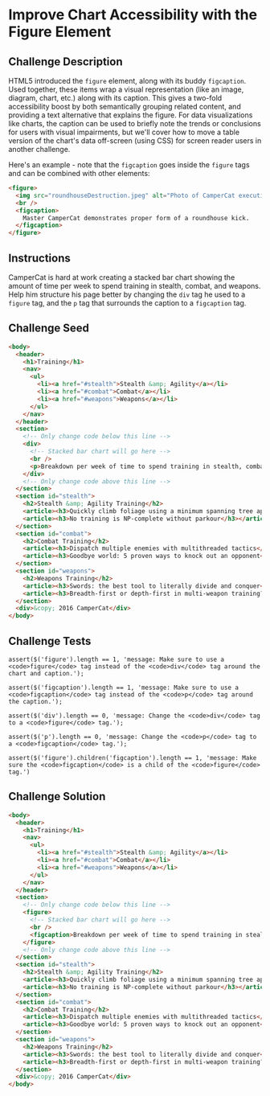 # Improve Chart Accessibility with the Figure Element

## Challenge Description

HTML5 introduced the `figure` element, along with its buddy `figcaption`. Used together, these items wrap a visual representation (like an image, diagram, chart, etc.) along with its caption. This gives a two-fold accessibility boost by both semantically grouping related content, and providing a text alternative that explains the figure. For data visualizations like charts, the caption can be used to briefly note the trends or conclusions for users with visual impairments, but we'll cover how to move a table version of the chart's data off-screen (using CSS) for screen reader users in another challenge.

Here's an example - note that the `figcaption` goes inside the `figure` tags and can be combined with other elements:

```html
<figure>
  <img src="roundhouseDestruction.jpeg" alt="Photo of CamperCat executing a roundhouse kick">
  <br />
  <figcaption>
    Master CamperCat demonstrates proper form of a roundhouse kick.
  </figcaption>
</figure>
```

## Instructions

CamperCat is hard at work creating a stacked bar chart showing the amount of time per week to spend training in stealth, combat, and weapons. Help him structure his page better by changing the `div` tag he used to a `figure` tag, and the `p` tag that surrounds the caption to a `figcaption` tag.

## Challenge Seed

```html
<body>
  <header>
    <h1>Training</h1>
    <nav>
      <ul>
        <li><a href="#stealth">Stealth &amp; Agility</a></li>
        <li><a href="#combat">Combat</a></li>
        <li><a href="#weapons">Weapons</a></li>
      </ul>
    </nav>
  </header>
  <section>
    <!-- Only change code below this line -->
    <div>
      <!-- Stacked bar chart will go here -->
      <br />
      <p>Breakdown per week of time to spend training in stealth, combat, and weapons.</p>
    </div>
    <!-- Only change code above this line -->
  </section>
  <section id="stealth">
    <h2>Stealth &amp; Agility Training</h2>
    <article><h3>Quickly climb foliage using a minimum spanning tree approach</h3></article>
    <article><h3>No training is NP-complete without parkour</h3></article>
  </section>
  <section id="combat">
    <h2>Combat Training</h2>
    <article><h3>Dispatch multiple enemies with multithreaded tactics</h3></article>
    <article><h3>Goodbye world: 5 proven ways to knock out an opponent</h3></article>
  </section>
  <section id="weapons">
    <h2>Weapons Training</h2>
    <article><h3>Swords: the best tool to literally divide and conquer</h3></article>
    <article><h3>Breadth-first or depth-first in multi-weapon training?</h3></article>
  </section>
  <div>&copy; 2016 CamperCat</div>
</body>
```

## Challenge Tests

```
assert($('figure').length == 1, 'message: Make sure to use a <code>figure</code> tag instead of the <code>div</code> tag around the chart and caption.');

assert($('figcaption').length == 1, 'message: Make sure to use a <code>figcaption</code> tag instead of the <code>p</code> tag around the caption.');

assert($('div').length == 0, 'message: Change the <code>div</code> tag to a <code>figure</code> tag.');

assert($('p').length == 0, 'message: Change the <code>p</code> tag to a <code>figcaption</code> tag.');

assert($('figure').children('figcaption').length == 1, 'message: Make sure the <code>figcaption</code> is a child of the <code>figure</code> tag.')
```

## Challenge Solution

```html
<body>
  <header>
    <h1>Training</h1>
    <nav>
      <ul>
        <li><a href="#stealth">Stealth &amp; Agility</a></li>
        <li><a href="#combat">Combat</a></li>
        <li><a href="#weapons">Weapons</a></li>
      </ul>
    </nav>
  </header>
  <section>
    <!-- Only change code below this line -->
    <figure>
      <!-- Stacked bar chart will go here -->
      <br />
      <figcaption>Breakdown per week of time to spend training in stealth, combat, and weapons.</figcaption>
    </figure>
    <!-- Only change code above this line -->
  </section>
  <section id="stealth">
    <h2>Stealth &amp; Agility Training</h2>
    <article><h3>Quickly climb foliage using a minimum spanning tree approach</h3></article>
    <article><h3>No training is NP-complete without parkour</h3></article>
  </section>
  <section id="combat">
    <h2>Combat Training</h2>
    <article><h3>Dispatch multiple enemies with multithreaded tactics</h3></article>
    <article><h3>Goodbye world: 5 proven ways to knock out an opponent</h3></article>
  </section>
  <section id="weapons">
    <h2>Weapons Training</h2>
    <article><h3>Swords: the best tool to literally divide and conquer</h3></article>
    <article><h3>Breadth-first or depth-first in multi-weapon training?</h3></article>
  </section>
  <div>&copy; 2016 CamperCat</div>
</body>
```
